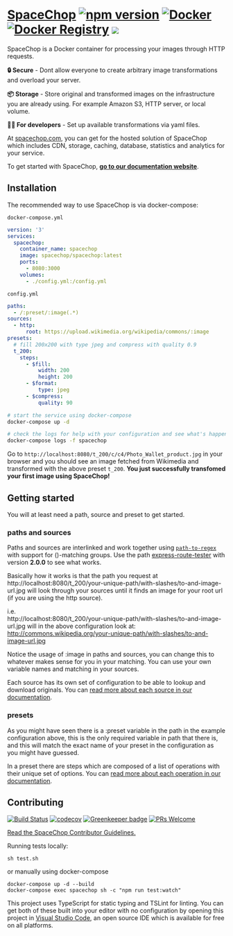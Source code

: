 # [SpaceChop](https://spacechop.com) [![npm version](https://badge.fury.io/js/%40spacechop%2Ftypes.svg)](https://badge.fury.io/js/%40spacechop%2Ftypes) [![Docker](https://img.shields.io/badge/docker-spacechop/spacechop-blue.svg)](https://hub.docker.com/r/spacechop/spacechop/) [![Docker Registry](https://img.shields.io/docker/pulls/spacechop/spacechop.svg)](https://hub.docker.com/r/spacechop/spacechop/) [![](https://images.microbadger.com/badges/image/spacechop/spacechop.svg)](https://microbadger.com/images/spacechop/spacechop "Get your own image badge on microbadger.com")
SpaceChop is a Docker container for processing your images through HTTP requests.

**🔒 Secure** - Dont allow everyone to create arbitrary image transformations and overload your server.

**📦 Storage** - Store original and transformed images on the infrastructure you are already using. For example Amazon S3, HTTP server, or local volume.

**👨‍💻 For developers** - Set up available transformations via yaml files.

At [spacechop.com](https://spacechop.com), you can get for the hosted solution of SpaceChop which includes CDN, storage, caching, database, statistics and analytics for your service.

To get started with SpaceChop, [**go to our documentation website**](https://spacechop.gitbook.io/spacechop/).

## Installation
The recommended way to use SpaceChop is via docker-compose:

`docker-compose.yml`
```yaml
version: '3'
services:
  spacechop:
    container_name: spacechop
    image: spacechop/spacechop:latest
    ports:
      - 8080:3000
    volumes:
      - ./config.yml:/config.yml
```

`config.yml`
```yaml
paths:
  - /:preset/:image(.*)
sources:
  - http:
      root: https://upload.wikimedia.org/wikipedia/commons/:image
presets:
  # fill 200x200 with type jpeg and compress with quality 0.9
  t_200:
    steps:
      - $fill:
          width: 200
          height: 200
      - $format:
          type: jpeg
      - $compress:
          quality: 90

```

```sh
# start the service using docker-compose
docker-compose up -d

# check the logs for help with your configuration and see what's happening
docker-compose logs -f spacechop
```

Go to `http://localhost:8080/t_200/c/c4/Photo_Wallet_product.jpg` in your browser and you should see an image fetched from Wikimedia and transformed with the above preset `t_200`. 
**You just successfully transfomed your first image using SpaceChop!**

## Getting started

You will at least need a path, source and preset to get started.

### paths and sources

Paths and sources are interlinked and work together using [`path-to-regex`](https://github.com/pillarjs/path-to-regexp) with support for ()-matching groups. Use the path [express-route-tester](http://forbeslindesay.github.io/express-route-tester/) with version **2.0.0** to see what works.

Basically how it works is that the path you request at http://localhost:8080/t_200/your-unique-path/with-slashes/to-and-image-url.jpg will look through your sources until it finds an image for your root url (if you are using the http source).

i.e.  
http://localhost:8080/t_200/your-unique-path/with-slashes/to-and-image-url.jpg
will in the above configuration look at:
http://commons.wikipedia.org/your-unique-path/with-slashes/to-and-image-url.jpg

Notice the usage of :image in paths and sources, you can change this to whatever makes sense for you in your matching. You can use your own variable names and matching in your sources.

Each source has its own set of configuration to be able to lookup and download originals. You can [read more about each source in our documentation](https://spacechop.gitbook.io/spacechop/).

### presets

As you might have seen there is a :preset variable in the path in the example configuration above, this is the only required variable in path that there is, and this will match the exact name of your preset in the configuration as you might have guessed.

In a preset there are steps which are composed of a list of operations with their unique set of options. You can [read more about each operation in our documentation](https://spacechop.gitbook.io/spacechop/).

## Contributing

[![Build Status](https://travis-ci.org/spacechop/spacechop.svg?branch=master)](https://travis-ci.org/spacechop/spacechop) [![codecov](https://codecov.io/gh/spacechop/spacechop/branch/master/graph/badge.svg)](https://codecov.io/gh/spacechop/spacechop) [![Greenkeeper badge](https://badges.greenkeeper.io/spacechop/spacechop.svg)](https://greenkeeper.io/) [![PRs Welcome](https://img.shields.io/badge/PRs-welcome-brightgreen.svg)](CONTRIBUTING.md)

[Read the SpaceChop Contributor Guidelines.](CONTRIBUTING.md)

Running tests locally:

```
sh test.sh
```

or manually using docker-compose

```
docker-compose up -d --build
docker-compose exec spacechop sh -c "npm run test:watch"
```

This project uses TypeScript for static typing and TSLint for linting. You can get both of these built into your editor with no configuration by opening this project in [Visual Studio Code](https://code.visualstudio.com/), an open source IDE which is available for free on all platforms.
